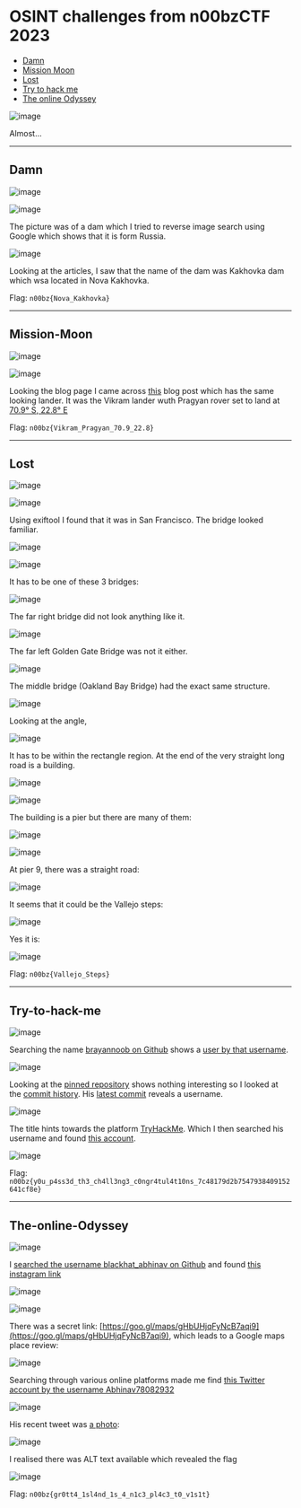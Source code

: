 # OSINT challenges from n00bzCTF 2023
- [Damn](#damn)
- [Mission Moon](#mission-moon)
- [Lost](#lost)
- [Try to hack me](#try-to-hack-me)
- [The online Odyssey](#the-online-odyssey)

![image](https://github.com/jeromepalayoor/ctf-archive-hub/assets/63996033/1a02f65b-d4a1-4859-b652-abfb805d639b)

Almost...

-----

## Damn

![image](https://github.com/jeromepalayoor/ctf-archive-hub/assets/63996033/c81e6cb5-bde6-4679-960b-fef53943f0b0)

![image](https://github.com/jeromepalayoor/ctf-archive-hub/assets/63996033/6e14b171-5703-4c07-9bfc-5801d9bbc9ec)

The picture was of a dam which I tried to reverse image search using Google which shows that it is form Russia.

![image](https://github.com/jeromepalayoor/ctf-archive-hub/assets/63996033/90f8ff6f-8c26-430b-a720-cd47671d71cc)

Looking at the articles, I saw that the name of the dam was Kakhovka dam which wsa located in Nova Kakhovka.

Flag: `n00bz{Nova_Kakhovka}`

-----

## Mission-Moon

![image](https://github.com/jeromepalayoor/ctf-archive-hub/assets/63996033/1af50264-c975-4f94-9055-f0e7d15982ac)

![image](https://github.com/jeromepalayoor/ctf-archive-hub/assets/63996033/c7dd369d-1fa1-47bf-b1e5-6e164849c2b3)

Looking the blog page I came across [this](https://blog.jatan.space/p/isro-chandrayaan-2-moon-landing-mission) blog post which has the same looking lander.
It was the Vikram lander wuth Pragyan rover set to land at [70.9° S, 22.8° E](https://blog.jatan.space/i/32155401/landing-site)

Flag: `n00bz{Vikram_Pragyan_70.9_22.8}`

-----

## Lost

![image](https://github.com/jeromepalayoor/ctf-archive-hub/assets/63996033/43b04eee-893c-404e-abd1-c8e1b3c90c5b)

![image](https://github.com/jeromepalayoor/ctf-archive-hub/assets/63996033/62ecbeb9-03cb-44cf-91b5-a0535ffa6bce)

Using exiftool I found that it was in San Francisco. The bridge looked familiar.

![image](https://github.com/jeromepalayoor/ctf-archive-hub/assets/63996033/0bf4e958-3dce-4c9c-b73b-18b4ba3bddaf)

![image](https://github.com/jeromepalayoor/ctf-archive-hub/assets/63996033/1fd9a55c-0db6-4d7a-91f4-8fc7ff7e5692)

It has to be one of these 3 bridges:

![image](https://github.com/jeromepalayoor/ctf-archive-hub/assets/63996033/96ac7dd7-5097-4500-89f0-8f10746cc383)

The far right bridge did not look anything like it.

![image](https://github.com/jeromepalayoor/ctf-archive-hub/assets/63996033/b2cab3f6-2784-4dda-a859-9423023b5774)

The far left Golden Gate Bridge was not it either.

![image](https://github.com/jeromepalayoor/ctf-archive-hub/assets/63996033/227b927f-fafa-46e6-84b4-fe9a303dc171)

The middle bridge (Oakland Bay Bridge) had the exact same structure.

![image](https://github.com/jeromepalayoor/ctf-archive-hub/assets/63996033/d2676fbb-017a-4bf5-9a32-df5667c61600)

Looking at the angle,

![image](https://github.com/jeromepalayoor/ctf-archive-hub/assets/63996033/33b5e3dc-16ab-4dee-abd2-4a23af410995)

It has to be within the rectangle region. At the end of the very straight long road is a building.

![image](https://github.com/jeromepalayoor/ctf-archive-hub/assets/63996033/9f36ed7a-64d9-43cc-9218-3d2db335c604)

![image](https://github.com/jeromepalayoor/ctf-archive-hub/assets/63996033/11ecf37b-5fbd-412f-a93a-e240eb48f417)

The building is a pier but there are many of them:

![image](https://github.com/jeromepalayoor/ctf-archive-hub/assets/63996033/eaf08de2-0824-4bc0-a327-cd018cdcd8c7)

![image](https://github.com/jeromepalayoor/ctf-archive-hub/assets/63996033/473f3551-eb8c-4847-abd2-1f9f7a7063e0)

At pier 9, there was a straight road:

![image](https://github.com/jeromepalayoor/ctf-archive-hub/assets/63996033/3b9cfa3f-8014-4bfa-ad26-17656bfa5382)

It seems that it could be the Vallejo steps:

![image](https://github.com/jeromepalayoor/ctf-archive-hub/assets/63996033/cd5f4216-6767-4893-b134-de86243e2a54)

Yes it is:

![image](https://github.com/jeromepalayoor/ctf-archive-hub/assets/63996033/b7f01b00-16e0-47c5-9961-fcd4792f4174)

Flag: `n00bz{Vallejo_Steps}`

-----

## Try-to-hack-me

![image](https://github.com/jeromepalayoor/ctf-archive-hub/assets/63996033/58e18c72-1aa3-4ebe-9622-e591a42c7964)

Searching the name [brayannoob on Github](https://github.com/search?q=brayannoob&type=users) shows a [user by that username](https://github.com/brayannoob). 

![image](https://github.com/jeromepalayoor/ctf-archive-hub/assets/63996033/fdde9efa-5181-4ca5-ab23-259a5fe853fa)

Looking at the [pinned repository](https://github.com/brayannoob/BrayanResearch) shows nothing interesting so I looked at the [commit history](https://github.com/brayannoob/BrayanResearch/commits/main). 
His [latest commit](https://github.com/brayannoob/BrayanResearch/commit/933cac4259ae48dde17252963da468f23684d908) reveals a username. 

![image](https://github.com/jeromepalayoor/ctf-archive-hub/assets/63996033/327ab2c7-9c09-495b-8551-c0e6fb97f6a2)

The title hints towards the platform [TryHackMe](https://tryhackme.com/). Which I then searched his username and found [this account](https://tryhackme.com/p/brayan234).

![image](https://github.com/jeromepalayoor/ctf-archive-hub/assets/63996033/ca90635e-742a-4526-ad89-fa288271fff9)

Flag: `n00bz{y0u_p4ss3d_th3_ch4ll3ng3_c0ngr4tul4t10ns_7c48179d2b7547938409152641cf8e}`

-----

## The-online-Odyssey

![image](https://github.com/jeromepalayoor/ctf-archive-hub/assets/63996033/af488b96-e4a6-4654-8e79-f098070e25b0)

I [searched the username blackhat_abhinav on Github](https://github.com/search?q=blackhat_abhinav&type=code) and found [this instagram link](https://www.instagram.com/blackhat_abhinav/)

![image](https://github.com/jeromepalayoor/ctf-archive-hub/assets/63996033/b389646d-d36a-45d2-9ab3-13ddcfdca7da)

![image](https://github.com/jeromepalayoor/ctf-archive-hub/assets/63996033/0aa96204-0bee-4952-9984-48aa7f54d4b5)

There was a secret link: [https://goo.gl/maps/gHbUHjqFyNcB7aqi9](https://goo.gl/maps/gHbUHjqFyNcB7aqi9), which leads to a Google maps place review:

![image](https://github.com/jeromepalayoor/ctf-archive-hub/assets/63996033/3c6378f9-1d89-41f6-8e56-9dad1451df92)

Searching through various online platforms made me find [this Twitter account by the username Abhinav78082932](https://twitter.com/Abhinav78082932)

![image](https://github.com/jeromepalayoor/ctf-archive-hub/assets/63996033/63fd612d-4ac4-41ca-9086-803e6ac57f83)

His recent tweet was [a photo](https://twitter.com/Abhinav78082932/status/1667409456584609792):

![image](https://github.com/jeromepalayoor/ctf-archive-hub/assets/63996033/23f5be1a-a2e3-4775-8a4d-1cfdbc147e62)

I realised there was ALT text available which revealed the flag

![image](https://github.com/jeromepalayoor/ctf-archive-hub/assets/63996033/b1933645-747e-4457-b18b-14a9d7ed178e)

Flag: `n00bz{gr0tt4_1sl4nd_1s_4_n1c3_pl4c3_t0_v1s1t}`
